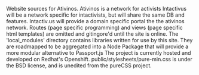Website sources for Ativinos.
Ativinos is a network for activists
Intactivus will be a network specific for intactivists, but will share the same DB and features. Intactiv.us will provide a domain specific portal the the ativinos network.
Routes (page specific programming) and views (page specific html templates) are omitted and gitingore'd until the site is online.
The 'local_modules' directory contains libraries written for use by this site. They are roadmapped to be aggregated into a Node Package that will provide a more modular alternative to Passport.js
The project is currently hosted and developed on Redhat's Openshift.
public/stylesheets/pure-min.css is under the BSD license, and is unedited from the pureCSS project.
